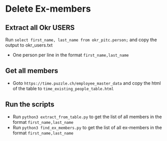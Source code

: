 # Delete Ex-members

## Extract all Okr USERS
Run `select first_name, last_name from okr_pitc.person;` and copy the output to okr_users.txt
- One person per line in the format `first_name,last_name`

## Get all members
- Goto `https://time.puzzle.ch/employee_master_data` and copy the html of the table to `time_existing_people_table.html`

## Run the scripts
- Run `python3 extract_from_table.py` to get the list of all members in the format `first_name,last_name`
- Run `python3 find_ex_members.py` to get the list of all ex-members in the format `first_name,last_name`